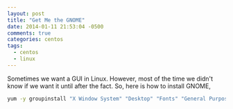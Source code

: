 ```yaml
---
layout: post
title: "Get Me the GNOME"
date: 2014-01-11 21:53:04 -0500
comments: true
categories: centos
tags:
  - centos
  - linux
---
```


Sometimes we want a GUI in Linux. However, most of the time we didn't know if
we want it until after the fact. So, here is how to install GNOME,

```sh
yum -y groupinstall "X Window System" "Desktop" "Fonts" "General Purpose Desktop"
```
